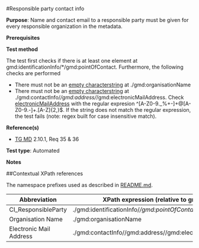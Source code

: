 #Responsible party contact info

**Purpose**: Name and contact email to a responsible party must be given for every responsible organization in the metadata.

**Prerequisites**

**Test method**

The test first checks if there is at least one element at gmd:identificationInfo/*/gmd:pointOfContact. Furthermore, the following checks are performed
*	There must not be an [empty characterstring](http://inspire.ec.europa.eu/id/ats/metadata/1.3/iso-19115-19119/README#emptychar) at ./gmd:organisationName
*	There must not be an [empty characterstring](http://inspire.ec.europa.eu/id/ats/metadata/1.3/iso-19115-19119/README#emptychar) at ./gmd:contactInfo/*/gmd:address/*/gmd:electronicMailAddress. Check [electronicMailAddress](#electronicMailAddress) with the regular expresion ^[A-Z0-9._%+-]+@[A-Z0-9.-]+.[A-Z]{2,}$.
If the string does not match the regular expression, the test fails (note: regex built for case insensitive match).

**Reference(s)**	 

* [TG MD](http://inspire.ec.europa.eu/id/ats/metadata/1.3/iso-19115-19119/README#ref_TG_MD) 2.10.1, Req 35 & 36

**Test type**: Automated

**Notes**

##Contextual XPath references

The namespace prefixes used as described in [README.md](http://inspire.ec.europa.eu/id/ats/metadata/1.3/iso-19115-19119/README#namespaces).

Abbreviation                                   |  XPath expression (relative to gmd:MD_Metadata)
-----------------------------------------------| -------------------------------------------------------------------------
<a name="CI_ResponsibleParty"></a> CI_ResponsibleParty   | ./gmd:identificationInfo/*/gmd:pointOfContact/*/gmd:CI_ResponsibleParty
<a name="organisationName"></a> Organisation Name |./gmd:organisationName
<a name="electronicMailAddress"></a> Electronic Mail Address  |./gmd:contactInfo//gmd:address//gmd:electronicMailAddress
